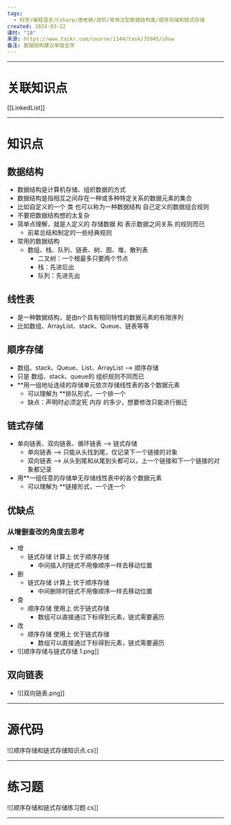```yaml
---
tags:
  - 科学/编程语言/Csharp/唐老狮/进阶/常用泛型数据结构类/顺序存储和链式存储
created: 2024-03-22
课时: "18"
来源: https://www.taikr.com/course/1144/task/35945/show
备注: 数据结构建议单独去学
---
```


---
# 关联知识点

[[LinkedList]]

---
# 知识点

## 数据结构

- 数据结构是计算机存储、组织数据的方式
- 数据结构是指相互之间存在一种或多种特定关系的数据元素的集合
- 比如自定义的一个 类 也可以称为一种数据结构 自己定义的数据组合规则
- 不要把数据结构想的太复杂
- 简单点理解，就是人定义的 存储数据 和 表示数据之间关系 的规则而已
	- 前辈总结和制定的一些经典规则
- 常用的数据结构
	- 数组、栈、队列、链表、树、图、堆、散列表
		- 二叉树：一个根最多只要两个节点
		- 栈：先进后出
		- 队列：先进先出
## 线性表

- 是一种数据结构，是由n个具有相同特性的数据元素的有限序列
- 比如数组、ArrayList、stack、Queue、链表等等
## 顺序存储

- 数组、stack、Queue、List、ArrayList ——> 顺序存储
- 只是 数组、stack、queue的 组织规则不同而已
- **用一组地址连续的存储单元依次存储线性表的各个数据元素
	- 可以理解为 **排队形式，一个排一个
	- 缺点：声明时必须定死 内存 的多少，想要修改只能进行搬迁
## 链式存储

- 单向链表、双向链表、循环链表 ——> 链式存储
	- 单向链表 ——> 只能从头找到尾，仅记录下一个链接的对象
	- 双向链表 ——> 从头到尾和从尾到头都可以，上一个链接和下一个链接的对象都记录
- 用**一组任意的存储单无存储线性表中的各个数据元素
	- 可以理解为 **链接形式，一个连一个
## 优缺点


### 从增删查改的角度去思考

- 增
	- 链式存储 计算上 优于顺序存储
		- 中间插入时链式不用像顺序一样去移动位置
- 删
	- 链式存储 计算上 优于顺序存储
		- 中间删除时链式不用像顺序一样去移动位置
- 查
	- 顺序存储 使用上 优于链式存储
		- 数组可以直接通过下标得到元素，链式需要遍历
- 改
	- 顺序存储 使用上 优于链式存储
		- 数组可以直接通过下标得到元素，链式需要遍历
- ![[顺序存储与链式存储 1.png]]

## 双向链表

- ![[双向链表.png]]

---
# 源代码

![[顺序存储和链式存储知识点.cs]]

---
# 练习题

![[顺序存储和链式存储练习题.cs]]

---


